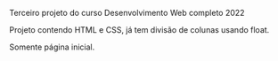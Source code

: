 Terceiro projeto do curso Desenvolvimento Web completo 2022

Projeto contendo HTML e CSS, já tem divisão de colunas usando float.

Somente página inicial.